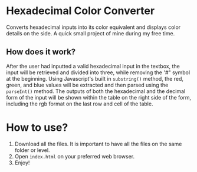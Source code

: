 # Hexadecimal Color Converter
Converts hexadecimal inputs into its color equivalent and displays color details on the side. A quick small project of mine during my free time. 

## How does it work?
After the user had inputted a valid hexadecimal input in the textbox, the input will be retrieved and divided into three, while removing the '#" symbol at the beginning. Using Javascript's built in `substring()` method, the red, green, and blue values will be extracted and then parsed using the `parseInt()` method. The outputs of both the hexadecimal and the decimal form of the input will be shown within the table on the right side of the form, including the rgb format on the last row and cell of the table.

# How to use?
1. Download all the files. It is important to have all the files on the same folder or level.
2. Open `index.html` on your preferred web browser.
3. Enjoy!
